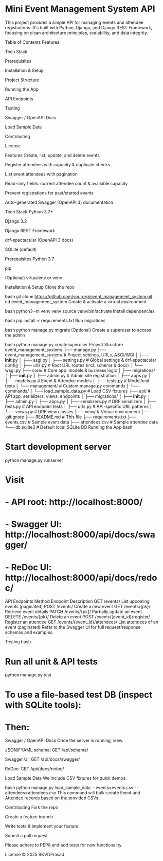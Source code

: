 # Mini Event Management System API

This project provides a simple API for managing events and attendee registrations. It's built with Python, Django, and Django REST Framework, focusing on clean architecture principles, scalability, and data integrity.

Table of Contents
Features

Tech Stack

Prerequisites

Installation & Setup

Project Structure

Running the App

API Endpoints

Testing

Swagger / OpenAPI Docs

Load Sample Data

Contributing

License

Features
Create, list, update, and delete events

Register attendees with capacity & duplicate checks

List event attendees with pagination

Read-only fields: current attendee count & available capacity

Prevent registrations for past/started events

Auto-generated Swagger (OpenAPI 3) documentation

Tech Stack
Python 3.7+

Django 3.2

Django REST Framework

drf-spectacular (OpenAPI 3 docs)

SQLite (default)

Prerequisites
Python 3.7

pip

(Optional) virtualenv or venv

Installation & Setup
Clone the repo

bash
git clone https://github.com/yourorg/event_management_system.git
cd event_management_system
Create & activate a virtual environment

bash
python3 -m venv venv
source venv/bin/activate
Install dependencies

bash
pip install -r requirements.txt
Run migrations

bash
python manage.py migrate
(Optional) Create a superuser to access the admin

bash
python manage.py createsuperuser
Project Structure
event_management_system/
├── manage.py
├── event_management_system/         # Project settings, URLs, ASGI/WGI
│   ├── __init__.py
│   ├── asgi.py
│   ├── settings.py                  # Global settings & drf-spectacular config
│   ├── urls.py                      # Root URL routes (incl. schema & docs)
│   └── wsgi.py
├── core/                            # Core app: models & business logic
│   ├── migrations/
│   ├── __init__.py
│   ├── admin.py                     # Admin site registration
│   ├── apps.py
│   ├── models.py                    # Event & Attendee models
│   ├── tests.py                     # Model/unit tests
│   └── management/                  # Custom manage.py commands
│       └── commands/
│           └── load_sample_data.py  # Load CSV fixtures
├── api/                             # API app: serializers, views, endpoints
│   ├── migrations/
│   ├── __init__.py
│   ├── admin.py
│   ├── apps.py
│   ├── serializers.py               # DRF serializers
│   ├── tests.py                     # API endpoint tests
│   ├── urls.py                      # API-specific URL patterns
│   └── views.py                     # DRF view classes
├── venv/                            # Virtual environment
├── .gitignore
├── README.md                        # This file
├── requirements.txt
├── events.csv                       # Sample event data
├── attendees.csv                    # Sample attendee data
└── db.sqlite3                       # Default local SQLite DB
Running the App
bash
# Start development server
python manage.py runserver

# Visit
#  - API root: http://localhost:8000/
#  - Swagger UI: http://localhost:8000/api/docs/swagger/
#  - ReDoc UI:   http://localhost:8000/api/docs/redoc/
API Endpoints
Method	Endpoint	Description
GET	/events/	List upcoming events (paginated)
POST	/events/	Create a new event
GET	/events/{pk}/	Retrieve event details
PATCH	/events/{pk}/	Partially update an event
DELETE	/events/{pk}/	Delete an event
POST	/events/{event_id}/register/	Register an attendee
GET	/events/{event_id}/attendees/	List attendees of an event (paginated)
Refer to the Swagger UI for full request/response schemas and examples.

Testing
bash
# Run all unit & API tests
python manage.py test

# To use a file-based test DB (inspect with SQLite tools):

# Then:
Swagger / OpenAPI Docs
Once the server is running, view:

JSON/FYAML schema: GET /api/schema/

Swagger UI: GET /api/docs/swagger/

ReDoc: GET /api/docs/redoc/

Load Sample Data
We include CSV fixtures for quick demos:

bash
python manage.py load_sample_data --events=events.csv --attendees=attendees.csv
This command will bulk-create Event and Attendee records based on the provided CSVs.

Contributing
Fork the repo

Create a feature branch

Write tests & implement your feature

Submit a pull request

Please adhere to PEP8 and add tests for new functionality.

License
© 2025  BKVDPrasad

